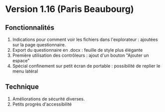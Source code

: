 # Version 1.16 (Paris Beaubourg)

## Fonctionnalités
1. Indications pour comment voir les fichiers dans l'explorateur : ajoutées sur la page questionnaire.
2. Export du questionnaire en .docx : feuille de style plus élégante
3. Première utilisation des contrôleurs : ajout d'un bouton "Ajouter un espace"
4. Spécial confinement sur petit écran de portable : possibilité de replier le menu latéral

## Technique
1. Améliorations de sécurité diverses.
2. Petits progrès d'accessibilité
